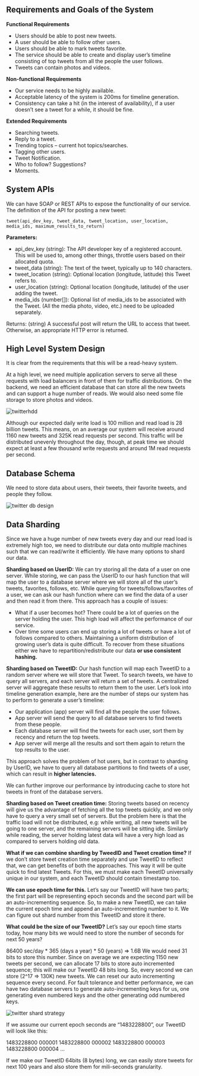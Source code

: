 ## Requirements and Goals of the System

**Functional Requirements**

* Users should be able to post new tweets.
* A user should be able to follow other users.
* Users should be able to mark tweets favorite.
* The service should be able to create and display user’s timeline consisting of top tweets from all the people the user follows.
* Tweets can contain photos and videos.

**Non-functional Requirements**

* Our service needs to be highly available.
* Acceptable latency of the system is 200ms for timeline generation.
* Consistency can take a hit (in the interest of availability), if a user doesn’t see a tweet for a while, it should be fine.

**Extended Requirements**

* Searching tweets.
* Reply to a tweet.
* Trending topics – current hot topics/searches.
* Tagging other users.
* Tweet Notification.
* Who to follow? Suggestions?
* Moments.

##  System APIs
We can have SOAP or REST APIs to expose the functionality of our service. The definition of the API for posting a new tweet:

```
tweet(api_dev_key, tweet_data, tweet_location, user_location, media_ids, maximum_results_to_return)
```
**Parameters:**
* api_dev_key (string): The API developer key of a registered account. This will be used to, among other things, throttle users based on their allocated quota.
* tweet_data (string): The text of the tweet, typically up to 140 characters.
* tweet_location (string): Optional location (longitude, latitude) this Tweet refers to. 
* user_location (string): Optional location (longitude, latitude) of the user adding the tweet.
* media_ids (number[]): Optional list of media_ids to be associated with the Tweet. (All the media photo, video, etc.) need to be uploaded separately.

Returns: (string)
A successful post will return the URL to access that tweet. Otherwise, an appropriate HTTP error is returned.

## High Level System Design
It is clear from the requirements that this will be a read-heavy system.

At a high level, we need multiple application servers to serve all these requests with load balancers in front of them for traffic distributions. On the backend, we need an efficient database that can store all the new tweets and can support a huge number of reads. We would also need some file storage to store photos and videos.

![twitterhdd](https://user-images.githubusercontent.com/6800366/37862869-4349fa58-2f7a-11e8-864b-05dfbac40448.png)

Although our expected daily write load is 100 million and read load is 28 billion tweets. This means, on an average our system will receive around 1160 new tweets and 325K read requests per second. This traffic will be distributed unevenly throughout the day, though, at peak time we should expect at least a few thousand write requests and around 1M read requests per second.

## Database Schema
We need to store data about users, their tweets, their favorite tweets, and people they follow.

![twitter db design](https://user-images.githubusercontent.com/6800366/37862883-7a094b66-2f7a-11e8-868c-1f151fc89dda.png)

## Data Sharding
Since we have a huge number of new tweets every day and our read load is extremely high too, we need to distribute our data onto multiple machines such that we can read/write it efficiently. We have many options to shard our data.

**Sharding based on UserID:** We can try storing all the data of a user on one server. While storing, we can pass the UserID to our hash function that will map the user to a database server where we will store all of the user’s tweets, favorites, follows, etc. While querying for tweets/follows/favorites of a user, we can ask our hash function where can we find the data of a user and then read it from there. This approach has a couple of issues:

* What if a user becomes hot? There could be a lot of queries on the server holding the user. This high load will affect the performance of our service.
* Over time some users can end up storing a lot of tweets or have a lot of follows compared to others. Maintaining a uniform distribution of growing user’s data is quite difficult.
To recover from these situations either we have to repartition/redistribute our data **or use consistent hashing.**

**Sharding based on TweetID:** Our hash function will map each TweetID to a random server where we will store that Tweet. To search tweets, we have to query all servers, and each server will return a set of tweets. A centralized server will aggregate these results to return them to the user. Let’s look into timeline generation example, here are the number of steps our system has to perform to generate a user’s timeline:

* Our application (app) server will find all the people the user follows.
* App server will send the query to all database servers to find tweets from these people.
* Each database server will find the tweets for each user, sort them by recency and return the top tweets.
* App server will merge all the results and sort them again to return the top results to the user.

This approach solves the problem of hot users, but in contrast to sharding by UserID, we have to query all database partitions to find tweets of a user, which can result in **higher latencies.**

We can further improve our performance by introducing cache to store hot tweets in front of the database servers.

**Sharding based on Tweet creation time:** Storing tweets based on recency will give us the advantage of fetching all the top tweets quickly, and we only have to query a very small set of servers. But the problem here is that the traffic load will not be distributed, e.g: while writing, all new tweets will be going to one server, and the remaining servers will be sitting idle. Similarly while reading, the server holding latest data will have a very high load as compared to servers holding old data.

**What if we can combine sharding by TweedID and Tweet creation time?** If we don’t store tweet creation time separately and use TweetID to reflect that, we can get benefits of both the approaches. This way it will be quite quick to find latest Tweets. For this, we must make each TweetID universally unique in our system, and each TweetID should contain timestamp too.

**We can use epoch time for this.** Let’s say our TweetID will have two parts; the first part will be representing epoch seconds and the second part will be an auto-incrementing sequence. So, to make a new TweetID, we can take the current epoch time and append an auto-incrementing number to it. We can figure out shard number from this TweetID and store it there.

**What could be the size of our TweetID?** Let’s say our epoch time starts today, how many bits we would need to store the number of seconds for next 50 years?

86400 sec/day * 365 (days a year) * 50 (years) => 1.6B
We would need 31 bits to store this number. Since on average we are expecting 1150 new tweets per second, we can allocate 17 bits to store auto incremented sequence; this will make our TweetID 48 bits long. So, every second we can store (2^17 => 130K) new tweets. We can reset our auto incrementing sequence every second. For fault tolerance and better performance, we can have two database servers to generate auto-incrementing keys for us, one generating even numbered keys and the other generating odd numbered keys.

![twitter shard strategy](https://user-images.githubusercontent.com/6800366/37862956-d8727866-2f7b-11e8-9217-07b616e0540e.png)


If we assume our current epoch seconds are “1483228800”, our TweetID will look like this:

1483228800 000001
1483228800 000002
1483228800 000003
1483228800 000004
…

If we make our TweetID 64bits (8 bytes) long, we can easily store tweets for next 100 years and also store them for mili-seconds granularity.
